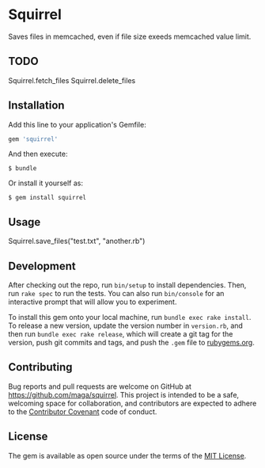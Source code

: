 # Squirrel

Saves files in memcached, even if file size exeeds memcached value limit.

## TODO

Squirrel.fetch_files
Squirrel.delete_files

## Installation

Add this line to your application's Gemfile:

```ruby
gem 'squirrel'
```

And then execute:

    $ bundle

Or install it yourself as:

    $ gem install squirrel

## Usage

Squirrel.save_files("test.txt", "another.rb")

## Development

After checking out the repo, run `bin/setup` to install dependencies. Then, run `rake spec` to run the tests. You can also run `bin/console` for an interactive prompt that will allow you to experiment.

To install this gem onto your local machine, run `bundle exec rake install`. To release a new version, update the version number in `version.rb`, and then run `bundle exec rake release`, which will create a git tag for the version, push git commits and tags, and push the `.gem` file to [rubygems.org](https://rubygems.org).

## Contributing

Bug reports and pull requests are welcome on GitHub at https://github.com/maga/squirrel. This project is intended to be a safe, welcoming space for collaboration, and contributors are expected to adhere to the [Contributor Covenant](http://contributor-covenant.org) code of conduct.


## License

The gem is available as open source under the terms of the [MIT License](http://opensource.org/licenses/MIT).

